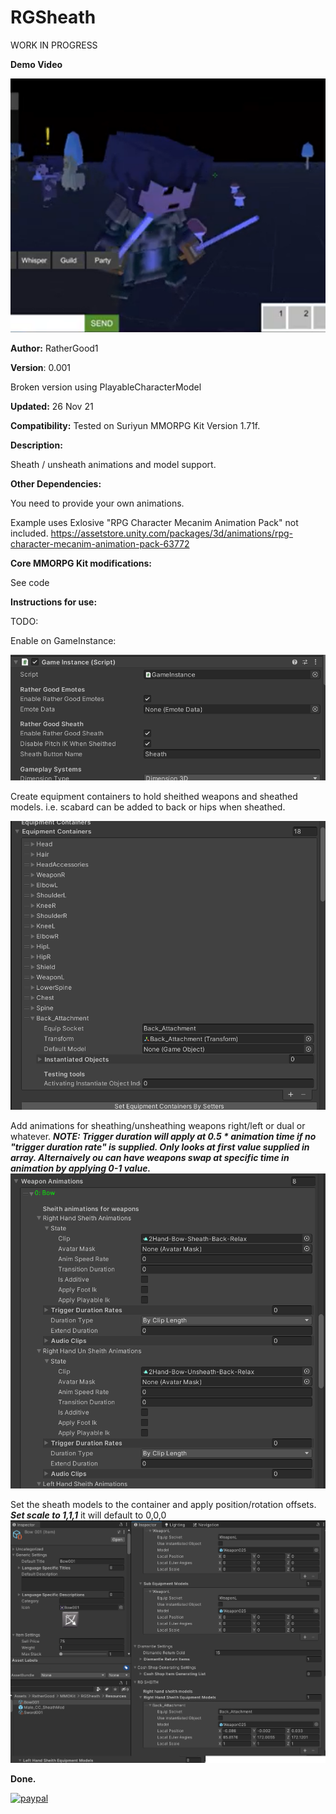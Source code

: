 # RGSheath

WORK IN PROGRESS

**Demo Video**

[![RGSheath](media/RGSheathPic.png)](https://youtu.be/nWquP-_aa3U)

**Author:** RatherGood1

**Version**: 0.001

Broken version using PlayableCharacterModel 

**Updated:** 26 Nov 21

**Compatibility:** Tested on Suriyun MMORPG Kit Version 1.71f.



**Description:** 

Sheath / unsheath animations and model support.

**Other Dependencies:**

You need to provide your own animations. 

Example uses Exlosive "RPG Character Mecanim Animation Pack" not included.  https://assetstore.unity.com/packages/3d/animations/rpg-character-mecanim-animation-pack-63772


**Core MMORPG Kit modifications:**

See code

**Instructions for use:**

TODO:

Enable on GameInstance:

![RGSheath](media/GameInstanceRGSheath.png)


Create equipment containers to hold sheithed weapons and sheathed models. i.e. scabard can be added to back or hips when sheathed.

![RGSheath](media/PCMEquipmetcontainers.png)

Add animations for sheathing/unsheathing weapons right/left or dual or whatever. ***NOTE: Trigger duration will apply at 0.5 * animation time if no "trigger duration rate" is supplied. Only looks at first value supplied in array. Alternaively ou can have weapons swap at specific time in animation by applying 0-1 value.***
![RGSheath](media/PCMWeaponAnimations.png)

Set the sheath models to the container and apply position/rotation offsets.  ***Set scale to 1,1,1*** it will default to 0,0,0
![RGSheath](media/PCBBoo1_Item_RGSHEITHInfo.png)


**Done.**


[![paypal](https://www.paypalobjects.com/en_US/i/btn/btn_donateCC_LG.gif)](https://www.paypal.com/cgi-bin/webscr?cmd=_s-xclick&hosted_button_id=L7RYB7NRR78L6)